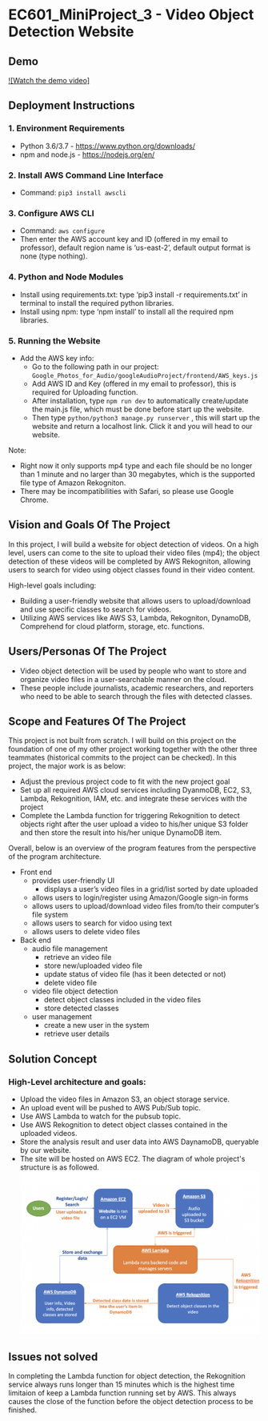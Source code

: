 # EC601_MiniProject_3 - Video Object Detection Website

## Demo
[![Watch the demo video]](https://youtu.be/zKVONcwYjqY)

## Deployment Instructions
### 1. Environment Requirements
- Python 3.6/3.7 - https://www.python.org/downloads/
- npm and node.js - https://nodejs.org/en/

### 2. Install AWS Command Line Interface
- Command: `pip3 install awscli`

### 3. Configure AWS CLI
- Command: `aws configure`  
- Then enter the AWS account key and ID (offered in my email to professor), default region name is ‘us-east-2’, default output format is none (type nothing).

### 4. Python and Node Modules
- Install using requirements.txt: type ‘pip3 install -r requirements.txt’ in terminal to install the required python libraries.
- Install using npm: type ‘npm install’ to install all the required npm libraries.

### 5. Running the Website
- Add the AWS key info:  
  - Go to the following path in our project: `Google_Photos_for_Audio/googleAudioProject/frontend/AWS_keys.js`
  - Add AWS ID and Key (offered in my email to professor), this is required for Uploading function.
  - After installation, type `npm run dev` to automatically create/update the main.js file, which must be done before start up the website.
  - Then type `python/python3 manage.py runserver` , this will start up the website and return a localhost link. Click it and you will head to our website.

Note:
- Right now it only supports mp4 type and each file should be no longer than 1 minute and no larger than 30 megabytes, which is the supported file type of Amazon Rekogniton.
- There may be incompatibilities with Safari, so please use Google Chrome.

## Vision and Goals Of The Project
In this project, I will build a website for object detection of videos. On a high level, users can come to the site to upload their video files (mp4); the object detection of these videos will be completed by AWS Rekogniton, allowing users to search for video using object classes found in their video content.

High-level goals including:
* Building a user-friendly website that allows users to upload/download and use specific classes to search for videos.
* Utilizing AWS services like AWS S3, Lambda, Rekogniton, DynamoDB, Comprehend for cloud platform, storage, etc. functions.

## Users/Personas Of The Project
* Video object detection will be used by people who want to store and organize video files in a user-searchable manner on the cloud. 
* These people include journalists, academic researchers, and reporters who need to be able to search through the files with detected classes.

## Scope and Features Of The Project
This project is not built from scratch. I will build on this project on the foundation of one of my other project working together with the other three teammates (historical commits to the project can be checked). In this project, the major work is as below:
- Adjust the previous project code to fit with the new project goal
- Set up all required AWS cloud services including DyanmoDB, EC2, S3, Lambda, Rekognition, IAM, etc. and integrate these services with the project
- Complete the Lambda function for triggering Rekognition to detect objects right after the user upload a video to his/her unique S3 folder and then store the result into his/her unique DynamoDB item.

Overall, below is an overview of the program features from the perspective of the program architecture.

- Front end
  - provides user-friendly UI
    - displays a user’s video files in a grid/list sorted by date uploaded
  - allows users to login/register using Amazon/Google sign-in forms
  - allows users to upload/download video files from/to their computer’s file system
  - allows users to search for vidoo using text
  - allows users to delete video files
- Back end
  - audio file management
    - retrieve an video file
    - store new/uploaded video file
    - update status of video file (has it been detected or not)
    - delete video file
  - video file object detection
    - detect object classes included in the video files
    - store detected classes
  - user management
    - create a new user in the system
    - retrieve user details
    
## Solution Concept
### High-Level architecture and goals:
* Upload the video files in Amazon S3, an object storage service.
* An upload event will be pushed to AWS Pub/Sub topic.
* Use AWS Lambda to watch for the pubsub topic.
* Use AWS Rekognition to detect object classes contained in the uploaded videos.
* Store the analysis result and user data into AWS DaynamoDB, queryable by our website.
* The site will be hosted on AWS EC2.
The diagram of whole project's structure is as followed.
![Image text](https://github.com/MengtingSong/EC601_MiniProject_3/blob/master/project_architecture.png)

## Issues not solved
In completing the Lambda function for object detection, the Rekognition service always runs longer than 15 minutes which is the highest time limitaion of keep a Lambda function running set by AWS. This always causes the close of the function before the object detection process to be finished.


